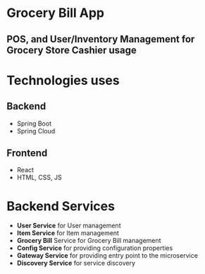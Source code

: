# Grocery Bill App

## POS, and User/Inventory Management for Grocery Store Cashier usage

# Technologies uses

## Backend
- Spring Boot
- Spring Cloud

## Frontend
- React
- HTML, CSS, JS

# Backend Services
- **User Service** for User management
- **Item Service** for Item management
- **Grocery Bill** Service for Grocery Bill management
- **Config Service** for providing configuration properties
- **Gateway Service** for providing entry point to the microservice
- **Discovery Service** for service discovery
